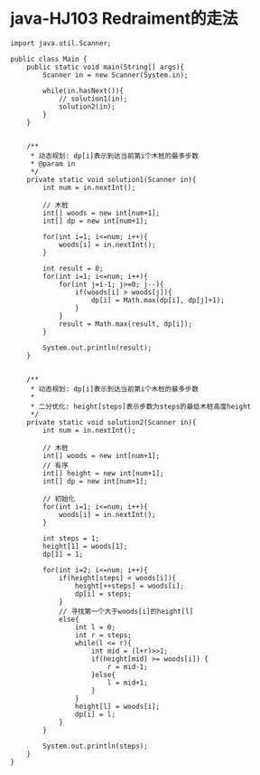 # java-HJ103 Redraiment的走法


    import java.util.Scanner;
    
    public class Main {
        public static void main(String[] args){
            Scanner in = new Scanner(System.in);
    
            while(in.hasNext()){
                // solution1(in);
                solution2(in);
            }
        }
    
    
        /**
         * 动态规划: dp[i]表示到达当前第i个木桩的最多步数
         * @param in
         */
        private static void solution1(Scanner in){
            int num = in.nextInt();
    
            // 木桩
            int[] woods = new int[num+1];
            int[] dp = new int[num+1];
    
            for(int i=1; i<=num; i++){
                woods[i] = in.nextInt();
            }
    
            int result = 0;
            for(int i=1; i<=num; i++){
                for(int j=i-1; j>=0; j--){
                    if(woods[i] > woods[j]){
                        dp[i] = Math.max(dp[i], dp[j]+1);
                    }
                }
                result = Math.max(result, dp[i]);
            }
    
            System.out.println(result);
        }
    
    
        /**
         * 动态规划: dp[i]表示到达当前第i个木桩的最多步数
         *
         * 二分优化: height[steps]表示步数为steps的最低木桩高度height
         */
        private static void solution2(Scanner in){
            int num = in.nextInt();
    
            // 木桩
            int[] woods = new int[num+1];
            // 有序
            int[] height = new int[num+1];
            int[] dp = new int[num+1];
    
            // 初始化
            for(int i=1; i<=num; i++){
                woods[i] = in.nextInt();
            }
            
            int steps = 1;
            height[1] = woods[1];
            dp[1] = 1;
    
            for(int i=2; i<=num; i++){
                if(height[steps] < woods[i]){
                    height[++steps] = woods[i];
                    dp[i] = steps;
                }
                // 寻找第一个大于woods[i]的height[l]
                else{
                    int l = 0;
                    int r = steps;
                    while(l <= r){
                        int mid = (l+r)>>1;
                        if(height[mid] >= woods[i]) {
                            r = mid-1;
                        }else{
                            l = mid+1;
                        }
                    }
                    height[l] = woods[i];
                    dp[i] = l;
                }
            }
    
            System.out.println(steps);
        }
    }

  

